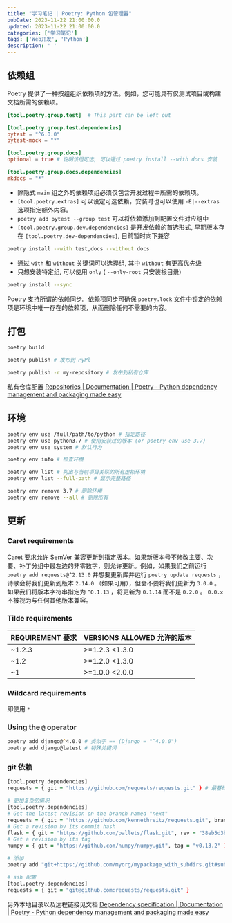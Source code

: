 ```yaml
---
title: "学习笔记 | Poetry: Python 包管理器"
pubDate: 2023-11-22 21:00:00.0
updated: 2023-11-22 21:00:00.0
categories: ['学习笔记']
tags: ['Web开发', 'Python']
description: ' '
---
```

## 依赖组

Poetry 提供了一种按组组织依赖项的方法。例如，您可能具有仅测试项目或构建文档所需的依赖项。

```toml
[tool.poetry.group.test]  # This part can be left out

[tool.poetry.group.test.dependencies]
pytest = "^6.0.0"
pytest-mock = "*"

[tool.poetry.group.docs]
optional = true # 说明该组可选, 可以通过 poetry install --with docs 安装

[tool.poetry.group.docs.dependencies]
mkdocs = "*"
```

- 除隐式 `main` 组之外的依赖项组必须仅包含开发过程中所需的依赖项。
- `[tool.poetry.extras]` 可以设定可选依赖，安装时也可以使用 `-E|--extras` 选项指定额外内容。
- `poetry add pytest --group test` 可以将依赖添加到配置文件对应组中
- `[tool.poetry.group.dev.dependencies]` 是开发依赖的首选形式, 早期版本存在 `[tool.poetry.dev-dependencies]`, 目前暂时向下兼容

```zsh
poetry install --with test,docs --without docs
```

- 通过 `with` 和 `without` 关键词可以选择组, 其中 `without` 有更高优先级
- 只想安装特定组, 可以使用 `only` ( `--only-root` 只安装根目录)

```zsh
poetry install --sync
```

Poetry 支持所谓的依赖同步。依赖项同步可确保 `poetry.lock` 文件中锁定的依赖项是环境中唯一存在的依赖项，从而删除任何不需要的内容。

## 打包

```zsh
poetry build
```

```zsh
poetry publish # 发布到 PyPl

poetry publish -r my-repository # 发布到私有仓库
```

私有仓库配置 [Repositories | Documentation | Poetry - Python dependency management and packaging made easy](https://python-poetry.org/docs/repositories/#adding-a-repository)

## 环境

```zsh
poetry env use /full/path/to/python # 指定路径
poetry env use python3.7 # 使用安装过的版本 (or poetry env use 3.7)
poetry env use system # 默认行为

poetry env info # 检查环境
```


```zsh
poetry env list # 列出与当前项目关联的所有虚拟环境
poetry env list --full-path # 显示完整路径

poetry env remove 3.7 # 删除环境
poetry env remove --all # 删除所有
```

## 更新

### Caret requirements

Caret 要求允许 SemVer 兼容更新到指定版本。如果新版本号不修改主要、次要、补丁分组中最左边的非零数字，则允许更新。例如，如果我们之前运行 `poetry add requests@^2.13.0` 并想要更新库并运行 `poetry update requests` ，诗歌会将我们更新到版本 `2.14.0` （如果可用），但会不要将我们更新为 `3.0.0` 。如果我们将版本字符串指定为 `^0.1.13` ，将更新为 `0.1.14` 而不是 `0.2.0` 。 `0.0.x` 不被视为与任何其他版本兼容。

### Tilde requirements

|REQUIREMENT 要求|VERSIONS ALLOWED 允许的版本|
|---|---|
|~1.2.3|>=1.2.3 <1.3.0|
|~1.2|>=1.2.0 <1.3.0|
|~1|>=1.0.0 <2.0.0|

### Wildcard requirements

即使用 `*`

### Using the `@` operator

```zsh
poetry add django@^4.0.0 # 类似于 == (Django = "^4.0.0")
poetry add django@latest # 特殊关键词
```

### git 依赖

```zsh
[tool.poetry.dependencies]
requests = { git = "https://github.com/requests/requests.git" } # 最基础情况

# 更加复杂的情况
[tool.poetry.dependencies]
# Get the latest revision on the branch named "next"
requests = { git = "https://github.com/kennethreitz/requests.git", branch = "next" }
# Get a revision by its commit hash
flask = { git = "https://github.com/pallets/flask.git", rev = "38eb5d3b" }
# Get a revision by its tag
numpy = { git = "https://github.com/numpy/numpy.git", tag = "v0.13.2" }
```

```zsh
# 添加
poetry add "git+https://github.com/myorg/mypackage_with_subdirs.git#subdirectory=subdir"

# ssh 配置
[tool.poetry.dependencies]
requests = { git = "git@github.com:requests/requests.git" }
```

另外本地目录以及远程链接见文档 [Dependency specification | Documentation | Poetry - Python dependency management and packaging made easy](https://python-poetry.org/docs/dependency-specification/#path-dependencies)

